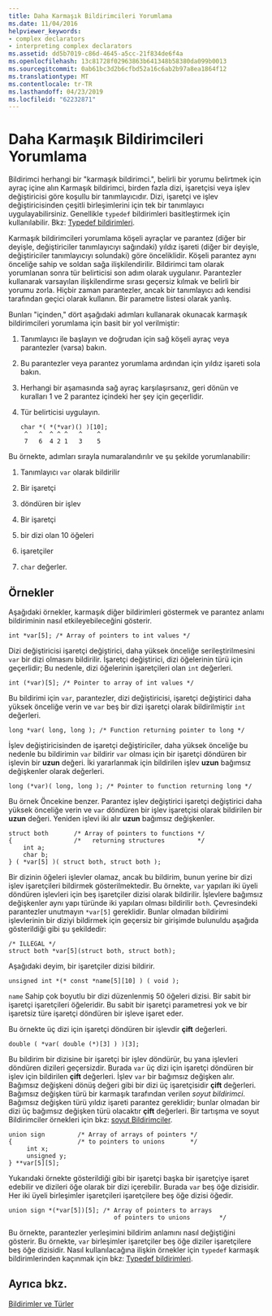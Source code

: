 ```yaml
---
title: Daha Karmaşık Bildirimcileri Yorumlama
ms.date: 11/04/2016
helpviewer_keywords:
- complex declarators
- interpreting complex declarators
ms.assetid: dd5b7019-c86d-4645-a5cc-21f834de6f4a
ms.openlocfilehash: 13c81728f02963863b641348b58380da099b0013
ms.sourcegitcommit: 0ab61bc3d2b6cfbd52a16c6ab2b97a8ea1864f12
ms.translationtype: MT
ms.contentlocale: tr-TR
ms.lasthandoff: 04/23/2019
ms.locfileid: "62232871"
---
```

# <a name="interpreting-more-complex-declarators"></a>Daha Karmaşık Bildirimcileri Yorumlama

Bildirimci herhangi bir "karmaşık bildirimci.", belirli bir yorumu belirtmek için ayraç içine alın Karmaşık bildirimci, birden fazla dizi, işaretçisi veya işlev değiştiricisi göre koşullu bir tanımlayıcıdır. Dizi, işaretçi ve işlev değiştiricisinden çeşitli birleşimlerini için tek bir tanımlayıcı uygulayabilirsiniz. Genellikle `typedef` bildirimleri basitleştirmek için kullanılabilir. Bkz: [Typedef bildirimleri](../c-language/typedef-declarations.md).

Karmaşık bildirimcileri yorumlama köşeli ayraçlar ve parantez (diğer bir deyişle, değiştiriciler tanımlayıcıyı sağındaki) yıldız işareti (diğer bir deyişle, değiştiriciler tanımlayıcıyı solundaki) göre önceliklidir. Köşeli parantez aynı önceliğe sahip ve soldan sağa ilişkilendirilir. Bildirimci tam olarak yorumlanan sonra tür belirticisi son adım olarak uygulanır. Parantezler kullanarak varsayılan ilişkilendirme sırası geçersiz kılmak ve belirli bir yorumu zorla. Hiçbir zaman parantezler, ancak bir tanımlayıcı adı kendisi tarafından geçici olarak kullanın. Bir parametre listesi olarak yanlış.

Bunları "içinden," dört aşağıdaki adımları kullanarak okunacak karmaşık bildirimcileri yorumlama için basit bir yol verilmiştir:

1. Tanımlayıcı ile başlayın ve doğrudan için sağ köşeli ayraç veya parantezler (varsa) bakın.

1. Bu parantezler veya parantez yorumlama ardından için yıldız işareti sola bakın.

1. Herhangi bir aşamasında sağ ayraç karşılaşırsanız, geri dönün ve kuralları 1 ve 2 parantez içindeki her şey için geçerlidir.

1. Tür belirticisi uygulayın.

    ```
    char *( *(*var)() )[10];
     ^   ^  ^ ^ ^   ^    ^
     7   6  4 2 1   3    5
    ```

Bu örnekte, adımları sırayla numaralandırılır ve şu şekilde yorumlanabilir:

1. Tanımlayıcı `var` olarak bildirilir

1. Bir işaretçi

1. döndüren bir işlev

1. Bir işaretçi

1. bir dizi olan 10 öğeleri

1. işaretçiler

1. `char` değerler.

## <a name="examples"></a>Örnekler

Aşağıdaki örnekler, karmaşık diğer bildirimleri göstermek ve parantez anlamı bildiriminin nasıl etkileyebileceğini gösterir.

```
int *var[5]; /* Array of pointers to int values */
```

Dizi değiştiricisi işaretçi değiştirici, daha yüksek önceliğe serileştirilmesini `var` bir dizi olmasını bildirilir. İşaretçi değiştirici, dizi öğelerinin türü için geçerlidir; Bu nedenle, dizi öğelerinin işaretçileri olan `int` değerleri.

```
int (*var)[5]; /* Pointer to array of int values */
```

Bu bildirimi için `var`, parantezler, dizi değiştiricisi, işaretçi değiştirici daha yüksek önceliğe verin ve `var` beş bir dizi işaretçi olarak bildirilmiştir `int` değerleri.

```
long *var( long, long ); /* Function returning pointer to long */
```

İşlev değiştiricisinden de işaretçi değiştiriciler, daha yüksek önceliğe bu nedenle bu bildirimin `var` bildirir `var` olması için bir işaretçi döndüren bir işlevin bir **uzun** değeri. İki yararlanmak için bildirilen işlev **uzun** bağımsız değişkenler olarak değerleri.

```
long (*var)( long, long ); /* Pointer to function returning long */
```

Bu örnek Öncekine benzer. Parantez işlev değiştirici işaretçi değiştirici daha yüksek önceliğe verin ve `var` döndüren bir işlev işaretçisi olarak bildirilen bir **uzun** değeri. Yeniden işlevi iki alır **uzun** bağımsız değişkenler.

```
struct both       /* Array of pointers to functions */
{                 /*   returning structures         */
    int a;
    char b;
} ( *var[5] )( struct both, struct both );
```

Bir dizinin öğeleri işlevler olamaz, ancak bu bildirim, bunun yerine bir dizi işlev işaretçileri bildirmek gösterilmektedir. Bu örnekte, `var` yapıları iki üyeli döndüren işlevleri için beş işaretçiler dizisi olarak bildirilir. İşlevlere bağımsız değişkenler aynı yapı türünde iki yapıları olması bildirilir `both`. Çevresindeki parantezler unutmayın `*var[5]` gereklidir. Bunlar olmadan bildirimi işlevlerinin bir diziyi bildirmek için geçersiz bir girişimde bulunuldu aşağıda gösterildiği gibi şu şekildedir:

```
/* ILLEGAL */
struct both *var[5](struct both, struct both);
```

Aşağıdaki deyim, bir işaretçiler dizisi bildirir.

```
unsigned int *(* const *name[5][10] ) ( void );
```

`name` Sahip çok boyutlu bir dizi düzenlenmiş 50 öğeleri dizisi. Bir sabit bir işaretçi işaretçileri öğeleridir. Bu sabit bir işaretçi parametresi yok ve bir işaretsiz türe işaretçi döndüren bir işleve işaret eder.

Bu örnekte üç dizi için işaretçi döndüren bir işlevdir **çift** değerleri.

```
double ( *var( double (*)[3] ) )[3];
```

Bu bildirim bir dizisine bir işaretçi bir işlev döndürür, bu yana işlevleri döndüren dizileri geçersizdir. Burada `var` üç dizi için işaretçi döndüren bir işlev için bildirilen **çift** değerleri. İşlev `var` bir bağımsız değişken alır. Bağımsız değişkeni dönüş değeri gibi bir dizi üç işaretçisidir **çift** değerleri. Bağımsız değişken türü bir karmaşık tarafından verilen *soyut bildirimci*. Bağımsız değişken türü yıldız işareti parantez gereklidir; bunlar olmadan bir dizi üç bağımsız değişken türü olacaktır **çift** değerleri. Bir tartışma ve soyut Bildirimciler örnekleri için bkz: [soyut Bildirimciler](../c-language/c-abstract-declarators.md).

```
union sign         /* Array of arrays of pointers */
{                  /* to pointers to unions       */
     int x;
     unsigned y;
} **var[5][5];
```

Yukarıdaki örnekte gösterildiği gibi bir işaretçi başka bir işaretçiye işaret edebilir ve dizileri öğe olarak bir dizi içerebilir. Burada `var` beş öğe dizisidir. Her iki üyeli birleşimler işaretçileri işaretçilere beş öğe dizisi öğedir.

```
union sign *(*var[5])[5]; /* Array of pointers to arrays
                             of pointers to unions        */
```

Bu örnekte, parantezler yerleşimini bildirim anlamını nasıl değiştiğini gösterir. Bu örnekte, `var` birleşimler işaretçiler beş öğe diziler işaretçilere beş öğe dizisidir. Nasıl kullanılacağına ilişkin örnekler için `typedef` karmaşık bildirimlerinden kaçınmak için bkz: [Typedef bildirimleri](../c-language/typedef-declarations.md).

## <a name="see-also"></a>Ayrıca bkz.

[Bildirimler ve Türler](../c-language/declarations-and-types.md)
